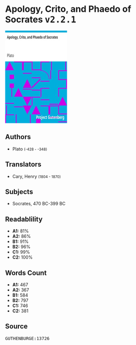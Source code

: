 # Apology, Crito, and Phaedo of Socrates <kbd>v2.2.1</kbd>

![](./cover.medium.jpg "")

## Authors


 - Plato <small>(-428 - -348)</small>

## Translators


 - Cary, Henry <small>(1804 - 1870)</small>

## Subjects


 - Socrates, 470 BC-399 BC

## Readablility


 - **A1:** 81%
 - **A2:** 86%
 - **B1:** 91%
 - **B2:** 96%
 - **C1:** 99%
 - **C2:** 100%

## Words Count


 - **A1:** 467
 - **A2:** 367
 - **B1:** 584
 - **B2:** 797
 - **C1:** 746
 - **C2:** 381

## Source


<kbd>GUTHENBURGE:13726</kbd>
